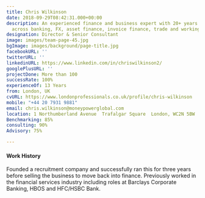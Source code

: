 ```yaml
---
title: Chris Wilkinson
date: 2018-09-29T08:42:31.000+00:00
description: An experienced finance and business expert with 20+ years’ experience
  across banking, FX, asset finance, invoice finance, trade and working capital.
designation: Director & Senior ​Consultant
image: images/team-page-45.jpg
bgImage: images/background/page-title.jpg
facebookURL: ''
twitterURL: ''
linkedinURL: https://www.linkedin.com/in/chriswilkinson2/
googlePlusURL: ''
projectDone: More than 100
successRate: 100%
experienceOf: 13 Years
from: London, UK
cvURL: https://www.londonprofessionals.co.uk/profile/chris-wilkinson
mobile: "+44 20 7931 9881"
email: chris.wilkinson@moneypowerglobal.com
location: 1 Northumberland Avenue  Trafalgar Square  London, WC2N 5BW  UK.
Benchmarking: 85%
consulting: 90%
Advisory: 75%

---
```

#### Work History

Founded a recruitment company and successfully ran this for three years before selling the business to move back into finance. Previously worked in the financial services industry including roles at Barclays Corporate Banking, HBOS and HFC/HSBC Bank.